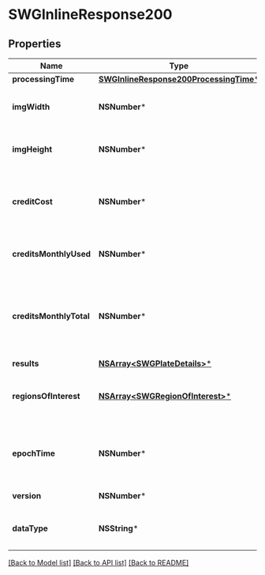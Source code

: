 # SWGInlineResponse200

## Properties
Name | Type | Description | Notes
------------ | ------------- | ------------- | -------------
**processingTime** | [**SWGInlineResponse200ProcessingTime***](SWGInlineResponse200ProcessingTime.md) |  | [optional] 
**imgWidth** | **NSNumber*** | Width of the uploaded image in pixels | [optional] 
**imgHeight** | **NSNumber*** | Height of the input image in pixels | [optional] 
**creditCost** | **NSNumber*** | The number of API credits that were used to process this image | [optional] 
**creditsMonthlyUsed** | **NSNumber*** | The number of API credits used this month | [optional] 
**creditsMonthlyTotal** | **NSNumber*** | The maximum number of API credits available this month according to your plan | [optional] 
**results** | [**NSArray&lt;SWGPlateDetails&gt;***](SWGPlateDetails.md) |  | [optional] 
**regionsOfInterest** | [**NSArray&lt;SWGRegionOfInterest&gt;***](SWGRegionOfInterest.md) | Describes the areas analyzed in the input image | [optional] 
**epochTime** | **NSNumber*** | Epoch time that the image was processed in milliseconds | [optional] 
**version** | **NSNumber*** | API format version | [optional] 
**dataType** | **NSString*** | Specifies the type of data in this response | [optional] 

[[Back to Model list]](../README.md#documentation-for-models) [[Back to API list]](../README.md#documentation-for-api-endpoints) [[Back to README]](../README.md)


